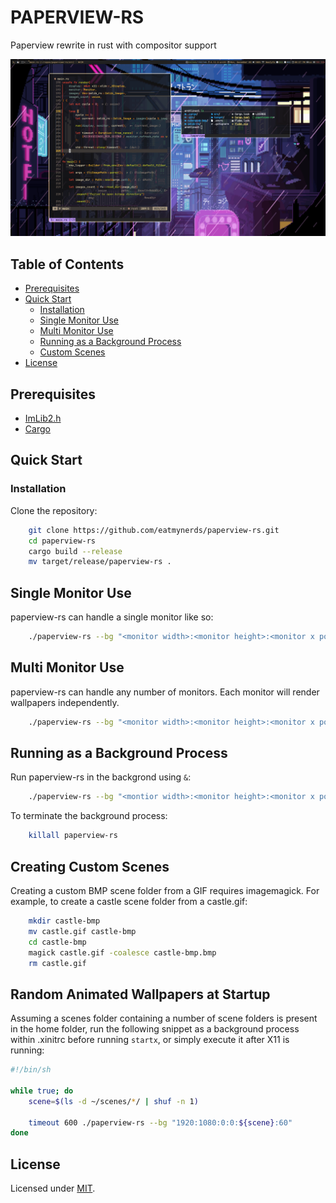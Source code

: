 # PAPERVIEW-RS

Paperview rewrite in rust with compositor support

![](screenshot.png)

<h2> Table of Contents </h2>

- [Prerequisites](#prerequisites)
- [Quick Start](#quick-start)
    - [Installation](#installation)
    - [Single Monitor Use](#single-monitor-use)
    - [Multi Monitor Use](#multi-monitor-use)
    - [Running as a Background Process](#running-as-a-background-process)
    - [Custom Scenes](#creating-custom-scenes)
- [License](#license)



## Prerequisites
- [ImLib2.h](https://github.com/lluixhi/imlib2/tree/master)
- [Cargo](https://www.rust-lang.org/tools/install)

## Quick Start

### Installation

Clone the repository:
```bash
    git clone https://github.com/eatmynerds/paperview-rs.git
    cd paperview-rs
    cargo build --release
    mv target/release/paperview-rs .
```

## Single Monitor Use

paperview-rs can handle a single monitor like so:
```bash
    ./paperview-rs --bg "<monitor width>:<monitor height>:<monitor x position>:<monitor y position>:<bitmap-directory>:<fps>"
```

## Multi Monitor Use

paperview-rs can handle any number of monitors. Each monitor will render wallpapers independently.
```bash
    ./paperview-rs --bg "<monitor width>:<monitor height>:<monitor x position>:<monitor y position>:<bitmap-directory>:<fps>" --bg "<monitor width>:<monitor height>:<montior x position>:<monitor y position>:<bitmap-directory>:<fps>"
```


## Running as a Background Process

Run paperview-rs in the backgrond using `&`:
```bash
    ./paperview-rs --bg "<montior width>:<monitor height>:<monitor x position>:<monitor y position>:<bitmap-directory>:<fps>" &
```

To terminate the background process:
```bash
    killall paperview-rs
```

## Creating Custom Scenes

Creating a custom BMP scene folder from a GIF requires imagemagick.
For example, to create a castle scene folder from a castle.gif:
```bash
    mkdir castle-bmp
    mv castle.gif castle-bmp
    cd castle-bmp
    magick castle.gif -coalesce castle-bmp.bmp
    rm castle.gif
```

## Random Animated Wallpapers at Startup

Assuming a scenes folder containing a number of scene folders is present in the home folder,
run the following snippet as a background process within .xinitrc before running `startx`,
or simply execute it after X11 is running:
```bash
#!/bin/sh

while true; do
    scene=$(ls -d ~/scenes/*/ | shuf -n 1)

    timeout 600 ./paperview-rs --bg "1920:1080:0:0:${scene}:60"
done
```


## License
Licensed under [MIT](./LICENSE).
